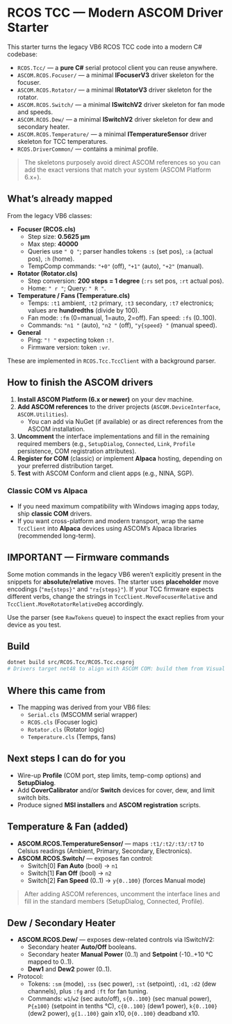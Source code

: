 # RCOS TCC — Modern ASCOM Driver Starter

This starter turns the legacy VB6 RCOS TCC code into a modern C# codebase:

- `RCOS.Tcc/` — a **pure C#** serial protocol client you can reuse anywhere.
- `ASCOM.RCOS.Focuser/` — a minimal **IFocuserV3** driver skeleton for the focuser.
- `ASCOM.RCOS.Rotator/` — a minimal **IRotatorV3** driver skeleton for the rotator.
- `ASCOM.RCOS.Switch/` — a minimal **ISwitchV2** driver skeleton for fan mode and speeds.
- `ASCOM.RCOS.Dew/` — a minimal **ISwitchV2** driver skeleton for dew and secondary heater.
- `ASCOM.RCOS.Temperature/` — a minimal **ITemperatureSensor** driver skeleton for TCC temperatures.
- `RCOS.DriverCommon/` — contains a minimal profile.
 
> The skeletons purposely avoid direct ASCOM references so you can add the exact versions that match your system (ASCOM Platform 6.x+).

## What’s already mapped

From the legacy VB6 classes:

- **Focuser (RCOS.cls)**  
  - Step size: **0.5625 µm**  
  - Max step: **40000**  
  - Queries use `" Q "`; parser handles tokens `:s` (set pos), `:a` (actual pos), `:h` (home).  
  - TempComp commands: `"+0"` (off), `"+1"` (auto), `"+2"` (manual).  
- **Rotator (Rotator.cls)**  
  - Step conversion: **200 steps = 1 degree** (`:rs` set pos, `:rt` actual pos).  
  - Home: `" r "`; Query: `" R "`.  
- **Temperature / Fans (Temperature.cls)**  
  - Temps: `:t1` ambient, `:t2` primary, `:t3` secondary, `:t7` electronics; values are **hundredths** (divide by 100).  
  - Fan mode: `:fm` (0=manual, 1=auto, 2=off). Fan speed: `:fs` (0..100).  
  - Commands: `"n1 "` (auto), `"n2 "` (off), `"y{speed} "` (manual speed).  
- **General**  
  - Ping: `"! "` expecting token `:!`.  
  - Firmware version: token `:vr`.

These are implemented in `RCOS.Tcc.TccClient` with a background parser.

## How to finish the ASCOM drivers

1. **Install ASCOM Platform (6.x or newer)** on your dev machine.
2. **Add ASCOM references** to the driver projects (`ASCOM.DeviceInterface`, `ASCOM.Utilities`).  
   - You can add via NuGet (if available) or as direct references from the ASCOM installation.
3. **Uncomment** the interface implementations and fill in the remaining required members (e.g., `SetupDialog`, `Connected`, `Link`, `Profile` persistence, COM registration attributes).
4. **Register for COM** (classic) or implement **Alpaca** hosting, depending on your preferred distribution target.
5. **Test** with ASCOM Conform and client apps (e.g., NINA, SGP).

### Classic COM vs Alpaca

- If you need maximum compatibility with Windows imaging apps today, ship **classic COM** drivers.
- If you want cross-platform and modern transport, wrap the same `TccClient` into **Alpaca** devices using ASCOM’s Alpaca libraries (recommended long-term).

## IMPORTANT — Firmware commands

Some motion commands in the legacy VB6 weren’t explicitly present in the snippets for **absolute/relative** moves. The starter uses **placeholder** move encodings (`"m±{steps}"` and `"r±{steps}"`). If your TCC firmware expects different verbs, change the strings in `TccClient.MoveFocuserRelative` and `TccClient.MoveRotatorRelativeDeg` accordingly.

Use the parser (see `RawTokens` queue) to inspect the exact replies from your device as you test.

## Build

```bash
dotnet build src/RCOS.Tcc/RCOS.Tcc.csproj
# Drivers target net48 to align with ASCOM COM: build them from Visual Studio once references are added.
```

## Where this came from

- The mapping was derived from your VB6 files:
  - `Serial.cls` (MSCOMM serial wrapper)
  - `RCOS.cls` (Focuser logic)
  - `Rotator.cls` (Rotator logic)
  - `Temperature.cls` (Temps, fans)

## Next steps I can do for you

- Wire-up **Profile** (COM port, step limits, temp-comp options) and **SetupDialog**.
- Add **CoverCalibrator** and/or **Switch** devices for cover, dew, and limit switch bits.
- Produce signed **MSI installers** and **ASCOM registration** scripts.

## Temperature & Fan (added)

- **ASCOM.RCOS.TemperatureSensor/** — maps `:t1/:t2/:t3/:t7` to Celsius readings (Ambient, Primary, Secondary, Electronics).
- **ASCOM.RCOS.Switch/** — exposes fan control:
  - Switch[0] **Fan Auto** (bool) → `n1`
  - Switch[1] **Fan Off** (bool) → `n2`
  - Switch[2] **Fan Speed** (0..1) → `y{0..100}` (forces Manual mode)

> After adding ASCOM references, uncomment the interface lines and fill in the standard members (SetupDialog, Connected, Profile).



## Dew / Secondary Heater

- **ASCOM.RCOS.Dew/** — exposes dew-related controls via ISwitchV2:
  - Secondary heater **Auto/Off** booleans.
  - Secondary heater **Manual Power** (0..1) and **Setpoint** (-10..+10 °C mapped to 0..1).
  - **Dew1** and **Dew2** power (0..1).
- Protocol:
  - Tokens: `:sm` (mode), `:ss` (sec power), `:st` (setpoint), `:d1`, `:d2` (dew channels), plus `:fg` and `:ft` for fan tuning.
  - Commands: `w1`/`w2` (sec auto/off), `s{0..100}` (sec manual power), `P{±100}` (setpoint in tenths °C),
    `c{0..100}` (dew1 power), `k{0..100}` (dew2 power), `g{1..100}` gain x10, `O{0..100}` deadband x10.
